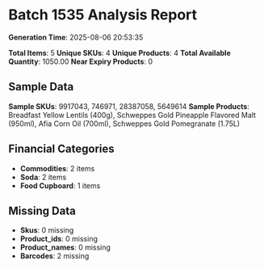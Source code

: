# Batch 1535 Analysis Report

**Generation Time**: 2025-08-06 20:53:35

**Total Items**: 5
**Unique SKUs**: 4
**Unique Products**: 4
**Total Available Quantity**: 1050.00
**Near Expiry Products**: 0

## Sample Data
**Sample SKUs**: 9917043, 746971, 28387058, 5649614
**Sample Products**: Breadfast Yellow Lentils (400g), Schweppes Gold Pineapple Flavored Malt (950ml), Afia Corn Oil (700ml), Schweppes Gold Pomegranate (1.75L)

## Financial Categories
- **Commodities**: 2 items
- **Soda**: 2 items
- **Food Cupboard**: 1 items

## Missing Data
- **Skus**: 0 missing
- **Product_ids**: 0 missing
- **Product_names**: 0 missing
- **Barcodes**: 2 missing
